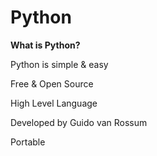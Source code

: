 # Python

**What is Python?**

Python is simple & easy

Free & Open Source

High Level Language

Developed by Guido van Rossum

Portable
